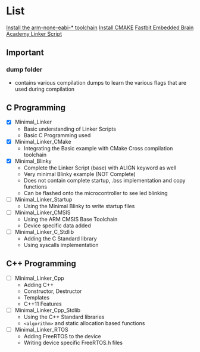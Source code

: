 # List

[Install the arm-none-eabi-* toolchain](https://developer.arm.com/tools-and-software/open-source-software/developer-tools/gnu-toolchain/gnu-rm/downloads)
[Install CMAKE](https://cmake.org/cmake/help/latest/index.html)
[Fastbit Embedded Brain Academy Linker Script](https://www.youtube.com/watch?v=B7oKdUvRhQQ)

## Important

### **dump** folder
  - contains various compilation dumps to learn the various flags that are used during compilation

## C Programming

- [x] Minimal_Linker
  - Basic understanding of Linker Scripts
  - Basic C Programming used 
- [x] Minimal_Linker_CMake
  - Integrating the Basic example with CMake Cross compilation toolchain 
- [x] Minimal_Blinky
  - Complete the Linker Script (base) with ALIGN keyword as well
  - Very minimal Blinky example (NOT Complete)
  - Does not contain complete startup, .bss implementation and copy functions
  - Can be flashed onto the microcontroller to see led blinking
- [ ] Minimal_Linker_Startup
  - Using the Minimal Blinky to write startup files 
- [ ] Minimal_Linker_CMSIS
  - Using the ARM CMSIS Base Toolchain 
  - Device specific data added
- [ ] Minimal_Linker_C_Stdlib
  -  Adding the C Standard library
  -  Using syscalls implementation

## C++ Programming

- [ ] Minimal_Linker_Cpp
  - Adding C++
  - Constructor, Destructor
  - Templates
  - C++11 Features
- [ ] Minimal_Linker_Cpp_Stdlib
  - Using the C++ Standard libraries
  - `<algorithm>` and static allocation based functions
- [ ] Minimal_Linker_RTOS
  - Adding FreeRTOS to the device
  - Writing device specific FreeRTOS.h files
